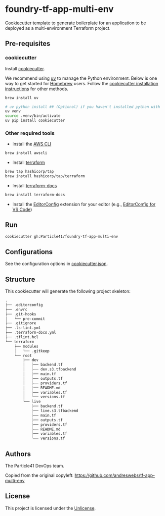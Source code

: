 # foundry-tf-app-multi-env

[Cookiecutter](https://www.cookiecutter.io/) template to generate boilerplate for an application to be deployed as a multi-environment Terraform project.

## Pre-requisites

### cookiecutter

Install [cookiecutter](https://cookiecutter.readthedocs.io/en/stable).

We recommend using [uv](https://docs.astral.sh/uv/) to manage the Python environment. Below is one way to get started for [Homebrew](https://brew.sh) users. Follow the [cookiecutter installation instructions](https://cookiecutter.readthedocs.io/en/stable/installation.html) for other methods.

```sh
brew install uv
```

```sh
# uv python install ## (Optional) if you haven't installed python with uv yet
uv venv
source .venv/bin/activate
uv pip install cookiecutter
```

### Other required tools

- Install the [AWS CLI](https://docs.aws.amazon.com/cli/latest/userguide/cli-chap-welcome.html)

```sh
brew install awscli
```

- Install [terraform](https://developer.hashicorp.com/terraform)

```sh
brew tap hashicorp/tap
brew install hashicorp/tap/terraform
```

- Install [terraform-docs](https://terraform-docs.io/)

```sh
brew install terraform-docs
```

- Install the [EditorConfig](https://editorconfig.org/) extension for your editor (e.g., [EditorConfig for VS Code](https://marketplace.visualstudio.com/items?itemName=EditorConfig.EditorConfig))

## Run

```sh
cookiecutter gh:Particle41/foundry-tf-app-multi-env
```

## Configurations

See the configuration options in [cookiecutter.json](cookiecutter.json).

## Structure

This cookiecutter will generate the following project skeleton:

```txt
.
├── .editorconfig
├── .envrc
├── .git-hooks
│   └── pre-commit
├── .gitignore
├── .ls-lint.yml
├── .terraform-docs.yml
├── .tflint.hcl
└── terraform
    ├── modules
    │   └── .gitkeep
    └── root
        ├── dev
        │   ├── backend.tf
        │   ├── dev.s3.tfbackend
        │   ├── main.tf
        │   ├── outputs.tf
        │   ├── providers.tf
        │   ├── README.md
        │   ├── variables.tf
        │   └── versions.tf
        └── live
            ├── backend.tf
            ├── live.s3.tfbackend
            ├── main.tf
            ├── outputs.tf
            ├── providers.tf
            ├── README.md
            ├── variables.tf
            └── versions.tf
```

## Authors

The Particle41 DevOps team.

Copied from the original copyleft: <https://github.com/andreswebs/tf-app-multi-env>

## License

This project is licensed under the [Unlicense](UNLICENSE.md).
